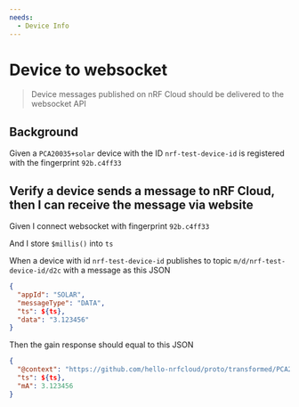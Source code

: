 ```yaml
---
needs:
  - Device Info
---
```


# Device to websocket

> Device messages published on nRF Cloud should be delivered to the websocket
> API

## Background

Given a `PCA20035+solar` device with the ID `nrf-test-device-id` is registered
with the fingerprint `92b.c4ff33`

## Verify a device sends a message to nRF Cloud, then I can receive the message via website

Given I connect websocket with fingerprint `92b.c4ff33`

And I store `$millis()` into `ts`

When a device with id `nrf-test-device-id` publishes to topic
`m/d/nrf-test-device-id/d2c` with a message as this JSON

```json
{
  "appId": "SOLAR",
  "messageType": "DATA",
  "ts": ${ts},
  "data": "3.123456"
}
```

Then the gain response should equal to this JSON

```json
{
  "@context": "https://github.com/hello-nrfcloud/proto/transformed/PCA20035%2Bsolar/gain",
  "ts": ${ts},
  "mA": 3.123456
}
```
